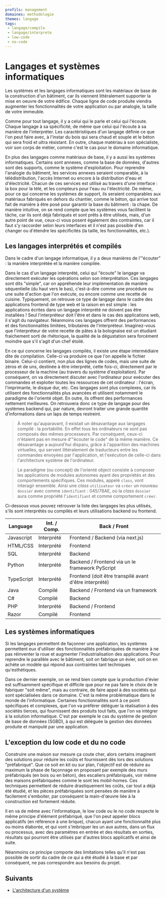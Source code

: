 ```yaml
---
profils: management
domaines: methodologie
themes: langage
tags:
 - langage/compile
 - langage/interprete
 - low-code
 - no-code
---
```


# Langages et systèmes informatiques

Les systèmes et les langages informatiques sont les matériaux de base de la construction d'un bâtiment, car ils viennent littéralement supporter la mise en oeuvre de votre édifice. Chaque ligne de code produite viendra augmenter les fonctionnalités de votre application ou par analogie, la taille de votre immeuble. 

Comme pour tout langage, il y a celui qui le parle et celui qui l'écoute. Chaque langage à sa spécificité, de même que celui qui l'écoute à sa manière de l'interpréter. Les caractéristiques d'un langage définie ce que l'on peut faire avec, à l'instar du bois qui sera chaud et souple et le béton qui sera froid et ultra résistant. En outre, chaque matériau à son spécialiste, voir son corps de métier, comme c'est le cas pour le domaine informatique. 

En plus des langages comme matériaux de base, il y a aussi les systèmes informatiques. Certains sont annexes, comme la base de données, d'autres sont des supports, comme le système d'exploitation. Pour reprendre l'analogie du bâtiment, les services annexes seraient comparable, à la télédistribution, l'accès Internet ou encore à la distribution d'eau et d'électricité. Chacun de ces services est utilisé au travers d'une interface : la box pour la télé, et les compteurs pour l'eau ou l'électricité. De même, pour ce qui concerne les systèmes de support, ils seraient comparables aux matériaux fabriqués en dehors du chantier, comme le béton, qui arrive tout fait de manière à être posé pour garantir la base du bâtiment : la chape. De manière intuitive, on se rend compte que les systèmes vous facilitent la tâche, car ils sont déjà fabriqués et sont prêts à être utilisés, mais, d'un autre point de vue, ceux-ci vous posent également des contraintes, car il faut s'y raccorder selon leurs interfaces et il n'est pas possible d'en changer ou d'étendre les spécificités (la taille, les fonctionnalités, etc.).

## Les langages interprétés et compilés

Dans le cadre d'un langage informatique, il y a deux manières de l'"écouter" : la manière interprétée et la manière compilée.

Dans le cas d'un langage interprété, celui qui "écoute" le langage va directement exécuter les opérations selon son interprétation. Ces langages sont dits "simple", car on appréhende leur implémentation de manière séquentielle (du haut vers le bas), c'est-à-dire comme une procédure ou une suite d'action que l'on exécute, ou encore comme une recette de cuisine. Typiquement, on retrouve ce type de langage dans le cadre des applications frontend de type web et la raison en est simple : les applications écrites dans un langage interprété ne doivent pas être installées ! Seul l'interpréteur doit l'être et dans le cas des applications web, il s'agit du navigateur. Néanmoins ces langages offrent des performances et des fonctionnalités limitées, tributaires de l'interpréteur. Imaginez-vous que l'interpréteur de votre recette de pâtes à la bolognaise est un étudiant fraichement sorti de rhétorique, la qualité de la dégustation sera forcément moindre que s'il s'agit d'un chef étoilé.

En ce qui concerne les langages compilés, il existe une étape intermédiaire dite de compilation. Celle-ci va produire ce que l'on appelle le fichier binaire. Celui-ci contient, non plus des lignes de codes, mais une suite de zéros et de uns, destinée à être interprété, cette fois-ci, directement par le processeur de la machine (au travers du système d'exploitation). Par conséquent, on va directement discuter avec l'ordinateur pour exécuter des commandes et exploiter toutes les ressources de cet ordinateur : l'écran, l'imprimante, le disque dur, etc. Ces langages sont plus complexes, car ils utilisent des fonctionnalités plus avancées et utilisent notamment le paradigme de l'orienté objet. En outre, ils offrent des performances nettement meilleures. On retrouvera donc ce type de langage pour des systèmes backend qui, par nature, devront traiter une grande quantité d'informations dans un laps de temps restreint.

>À noter qu'auparavant, il existait un désavantage aux langages compilé : la portabilité. En effet tous les ordinateurs ne sont pas composés des mêmes processeurs. Par conséquent, ceux-ci n'étaient pas en mesure d'"écouter le code" de la même manière. Ce désavantage a aujourd'hui disparu, grâce à l'apparition des machines virtuelles, qui servent littéralement de traducteurs entre les commandes envoyées par l'application, et l'exécution de celle-ci dans l'architecture système de l'ordinateur.

>Le paradigme (ou concept) de l'orienté object consiste à composer les applications de modules autonomes ayant des propriétés et des comportements spécifiques. Ces modules, appelé `class`, vont interagir ensemble. Ainsi une *class* `utilisateur` va `créer` un nouveau `dossier` avec comme `identifiant` : 045/78AE, où la *class* `dossier` aura comme propriété l'`identifiant` et comme comportement `créer`.

Ci-dessous vous pouvez retrouver la liste des langages les plus utilisés, s'ils sont interprétés ou compilés et leurs utilisations backend ou frontend.

| Language   | Int. / Comp. | Back / Front                                           |
| ---------- | ------------ | ------------------------------------------------------ |
| Javascript | Interprété   | Frontend / Backend (via next.js)                          |
| HTML/CSS   | Interprété   | Frontend                                                  |
| SQL        | Interprété   | Backend                                                   |
| Python     | Interprété   | Backend / Frontend via un le framework PyScript           |
| TypeScript | Interprété   | Frontend (doit être transpilé avant d'être interprété) |
| Java       | Compilé      | Backend / Frontend via un framework                       |
| C#         | Compilé      | Backend                                                   |
| PHP        | Interprété   | Backend / Frontend                                     |
| Razor      | Compilé      | Frontend                                               | 

## Les systèmes informatiques

Si les langages permettent de façonner une application, les systèmes permettent eux d'utiliser des fonctionnalités préfabriquées de manière à ne pas réinventer la roue et augmenter l'industrialisation des applications. Pour reprendre le parallèle avec le bâtiment, soit on fabrique un évier, soit on en achète un modèle qui répond aux contraintes tant techniques qu'esthétiques. 

Dans ce dernier exemple, on se rend bien compte que la production d'évier est suffisamment spécifique et difficile que pour ne pas faire le choix de le fabriquer "soit même", mais au contraire, de faire appel à des sociétés qui sont spécialisées dans ce domaine. C'est la même problématique dans le monde de l'informatique. Certaines fonctionnalités sont à ce point spécifiques et complexes, que l'on va préférer déléguer la réalisation à des sociétés tierces, qui fournissent des produits tout faits, que l'on va intégrer à la solution informatique. C'est par exemple le cas du système de gestion de base de données (SGBD), à qui est déléguée la gestion des données produite et manipulé par une application. 

## L'exception du low code et du no code

Construire une maison sur mesure ça coute cher, alors certains imaginent des solutions pour réduire les coûts et fournissent dès lors des solutions "préfabriqué". Que ce soit en kit ou sur plan, l'objectif est de réduire au maximum la phase de façonnage en proposant par exemple des murs préfabriqués (en bois ou en béton), des escaliers préfabriqués, voir même des maisons préfabriquées comme le sont les mobil-homes. Ces techniques permettent de réduire drastiquement les coûts, car tout a déjà été étudié, et les pièces préfabriquées sont pensées de manière à facilement s'emboiter, par conséquent la main-d'œuvre liée à la construction est fortement réduite.

Il en va de même avec l'informatique, le low code ou le no code respecte le même principe d'élément préfabriqué, que l'on peut appeler blocs applicatifs (en référence à une brique), chacun ayant une fonctionnalité plus ou moins élaborée, et qui vont s'imbriquer les un aux autres, dans un flux ou processus, avec des paramètres en entrée et des résultats en sorties, résultats qui pourront être utilisés par d'autres blocs applicatifs et ainsi de suite. 

Néanmoins ce principe comporte des limitations telles qu'il n'est pas possible de sortir du cadre de ce qui a été étudié à la base et par conséquent, ne pas correspondre aux besoins du projet. 

## Suivants

- [L'architecture d'un système](architecture.md)
